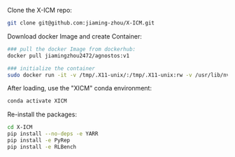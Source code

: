 Clone the X-ICM repo:
```bash
git clone git@github.com:jiaming-zhou/X-ICM.git
```

Download docker Image and create Container:
```bash
### pull the docker Image from dockerhub:
docker pull jiamingzhou2472/agnostos:v1

### initialize the container
sudo docker run -it -v /tmp/.X11-unix/:/tmp/.X11-unix:rw -v /usr/lib/nvidia:/usr/lib/nvidia -e SDL_VIDEO_GL_DRIVER=libGL.so.1.7.0 -e DISPLAY=$DISPLAY -e NVIDIA_VISIBLE_DEVICES=all -e  NVIDIA_DRIVER_CAPABILITIES=all --gpus=all -p 6666:22 -v /path/to/source_files:/path/to/target_files --name display jiamingzhou2472/agnostos:v1 bash
```

After loading, use the "XICM" conda environment:
```bash
conda activate XICM
```

Re-install the packages:
```bash
cd X-ICM
pip install --no-deps -e YARR
pip install -e PyRep
pip install -e RLBench
```
